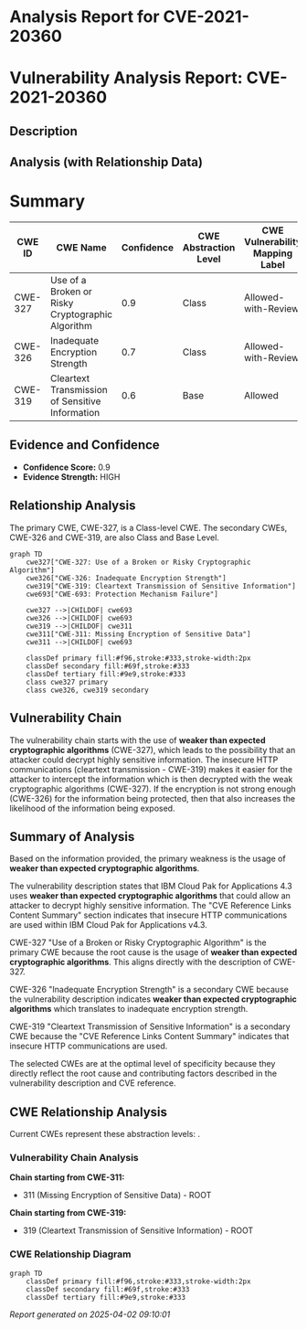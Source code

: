 # Analysis Report for CVE-2021-20360

# Vulnerability Analysis Report: CVE-2021-20360

## Description



## Analysis (with Relationship Data)

# Summary
| CWE ID | CWE Name | Confidence | CWE Abstraction Level | CWE Vulnerability Mapping Label | CWE-Vulnerability Mapping Notes |
|---|---|---|---|---|---|
| CWE-327 | Use of a Broken or Risky Cryptographic Algorithm | 0.9 | Class | Allowed-with-Review | Primary CWE |
| CWE-326 | Inadequate Encryption Strength | 0.7 | Class | Allowed-with-Review | Secondary Candidate |
| CWE-319 | Cleartext Transmission of Sensitive Information | 0.6 | Base | Allowed | Secondary Candidate |

## Evidence and Confidence

*   **Confidence Score:** 0.9
*   **Evidence Strength:** HIGH

## Relationship Analysis
The primary CWE, CWE-327, is a Class-level CWE. The secondary CWEs, CWE-326 and CWE-319, are also Class and Base Level.

```mermaid
graph TD
    cwe327["CWE-327: Use of a Broken or Risky Cryptographic Algorithm"]
    cwe326["CWE-326: Inadequate Encryption Strength"]
    cwe319["CWE-319: Cleartext Transmission of Sensitive Information"]
    cwe693["CWE-693: Protection Mechanism Failure"]

    cwe327 -->|CHILDOF| cwe693
    cwe326 -->|CHILDOF| cwe693
    cwe319 -->|CHILDOF| cwe311
    cwe311["CWE-311: Missing Encryption of Sensitive Data"]
    cwe311 -->|CHILDOF| cwe693

    classDef primary fill:#f96,stroke:#333,stroke-width:2px
    classDef secondary fill:#69f,stroke:#333
    classDef tertiary fill:#9e9,stroke:#333
    class cwe327 primary
    class cwe326, cwe319 secondary
```

## Vulnerability Chain
The vulnerability chain starts with the use of **weaker than expected cryptographic algorithms** (CWE-327), which leads to the possibility that an attacker could decrypt highly sensitive information. The insecure HTTP communications (cleartext transmission - CWE-319) makes it easier for the attacker to intercept the information which is then decrypted with the weak cryptographic algorithms (CWE-327). If the encryption is not strong enough (CWE-326) for the information being protected, then that also increases the likelihood of the information being exposed.

## Summary of Analysis
Based on the information provided, the primary weakness is the usage of **weaker than expected cryptographic algorithms**.

The vulnerability description states that IBM Cloud Pak for Applications 4.3 uses **weaker than expected cryptographic algorithms** that could allow an attacker to decrypt highly sensitive information. The "CVE Reference Links Content Summary" section indicates that insecure HTTP communications are used within IBM Cloud Pak for Applications v4.3.

CWE-327 "Use of a Broken or Risky Cryptographic Algorithm" is the primary CWE because the root cause is the usage of **weaker than expected cryptographic algorithms**. This aligns directly with the description of CWE-327.

CWE-326 "Inadequate Encryption Strength" is a secondary CWE because the vulnerability description indicates **weaker than expected cryptographic algorithms** which translates to inadequate encryption strength.

CWE-319 "Cleartext Transmission of Sensitive Information" is a secondary CWE because the "CVE Reference Links Content Summary" indicates that insecure HTTP communications are used.

The selected CWEs are at the optimal level of specificity because they directly reflect the root cause and contributing factors described in the vulnerability description and CVE reference.


## CWE Relationship Analysis

Current CWEs represent these abstraction levels: .


### Vulnerability Chain Analysis

**Chain starting from CWE-311:**
- 311 (Missing Encryption of Sensitive Data) - ROOT


**Chain starting from CWE-319:**
- 319 (Cleartext Transmission of Sensitive Information) - ROOT



### CWE Relationship Diagram

```mermaid
graph TD
    classDef primary fill:#f96,stroke:#333,stroke-width:2px
    classDef secondary fill:#69f,stroke:#333
    classDef tertiary fill:#9e9,stroke:#333
```



*Report generated on 2025-04-02 09:10:01*
